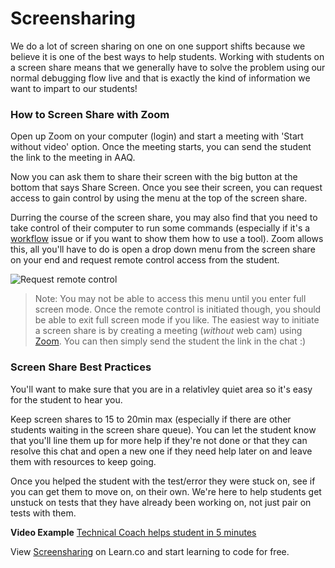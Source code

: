# Screensharing

We do a lot of screen sharing on one on one support shifts because we believe it is one of the best ways to help students. Working with students on a screen share means that we generally have to solve the problem using our normal debugging flow live and that is exactly the kind of information we want to impart to our students!

### How to Screen Share with Zoom

Open up Zoom on your computer (login) and start a meeting with 'Start without video' option. Once the meeting starts, you can send the student the link to the meeting in AAQ.

Now you can ask them to share their screen with the big button at the bottom that says Share Screen. Once you see their screen, you can request access to gain control by using the menu at the top of the screen share. 

Durring the course of the screen share, you may also find that you need to take control of their computer to run some commands (especially if it's a [workflow](https://github.com/flatiron-labs/learn-support/blob/master/common-learn-questions.md#1-learnideworkflow-issues) issue or if you want to show them how to use a tool). Zoom allows this, all you'll have to do is open a drop down menu from the screen share on your end and request remote control access from the student. 

![Request remote control](https://s3.amazonaws.com/learn-experts/screen-share-zoom-request-control.png)

>Note: You may not be able to access this menu until you enter full screen mode. Once the remote control is initiated though, you should be able to exit full screen mode if you like. 
The easiest way to initiate a screen share is by creating a meeting (_without_ web cam) using [Zoom](https://zoom.us/download). You can then simply send the student the link in the chat :)

### Screen Share Best Practices

You'll want to make sure that you are in a relativley quiet area so it's easy for the student to hear you.

Keep screen shares to 15 to 20min max (especially if there are other students waiting in the screen share queue). You can let the student know that you'll line them up for more help if they're not done or that they can resolve this chat and open a new one if they need help later on and leave them with resources to keep going. 

Once you helped the student with the test/error they were stuck on, see if you can get them to move on, on their own. We're here to help students get unstuck on tests that they have already been working on, not just pair on tests with them.

**Video Example** [Technical Coach helps student in 5 minutes](https://youtu.be/zzf-cd71-2U)

<p class='util--hide'>View <a href='https://learn.co/lessons/learn-expert-screensharing'>Screensharing</a> on Learn.co and start learning to code for free.</p>
